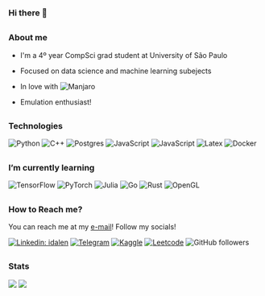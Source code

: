 ### Hi there 👋



##
### About me

-  I'm a 4º year CompSci grad student at University of São Paulo
  
- Focused on data science and machine learning subejects
  
- In love with ![Manjaro](https://img.shields.io/badge/Manjaro-%23316192.svg?style=flat&logo=manjaro&logoColor=white&color=) 
  
- Emulation enthusiast!



##
### Technologies

![Python](https://img.shields.io/badge/Python-3670A0?style=flat&logo=python&logoColor=ffdd54) 
![C++](https://img.shields.io/badge/C++-%2300599C.svg?style=flat&logo=c%2B%2B&logoColor=white) 
![Postgres](https://img.shields.io/badge/Postgres-%23316192.svg?style=flat&logo=postgresql&logoColor=white) 
![JavaScript](https://img.shields.io/badge/JavaScript-%23316192.svg?style=flat&logo=javascript&logoColor=yellow&color=black)
![JavaScript](https://img.shields.io/badge/Linux-%23316192.svg?style=flat&logo=linux&logoColor=black&color=white)
![Latex](https://img.shields.io/badge/Latex-%23316192.svg?style=flat&logo=latex&logoColor=black&color=white)
![Docker](https://img.shields.io/badge/Docker-%23316192.svg?style=flat&logo=docker&logoColor=F5FFFF&color=2395ED)


##
### I’m currently learning 

![TensorFlow](https://img.shields.io/badge/TensorFlow-%23FF6F00.svg?style=flat&logo=TensorFlow&logoColor=white)
![PyTorch](https://img.shields.io/badge/Pytorch-%23FF6F00.svg?style=flat&logo=PyTorch&logoColor=EE4C2C&color=262626)
![Julia](https://img.shields.io/badge/Julia-%C512C5.svg?style=flat&logo=Julia&logoColor=white&color=9458B2)
![Go](https://img.shields.io/badge/GO-%C512C5.svg?style=flat&logo=Go&logoColor=6AD8E6&color=white)
![Rust](https://img.shields.io/badge/Rust-%262626.svg?style=flat&logo=Rust&logoColor=A5330F&color=262626)
![OpenGL](https://img.shields.io/badge/OpenGL-%262626.svg?style=flat&logo=OpenGL&logoColor=white&color=688DA8)



##
### How to Reach me?

You can reach me at my [e-mail](mailto:danielmv829@gmail.com)!
Follow my socials! 


[![Linkedin: idalen](https://img.shields.io/badge/-Linkedin-blue?style=flat&logo=Linkedin&logoColor=white&link=https://www.linkedin.com/in/danielmartinsvieira)](https://www.linkedin.com/in/danielmartinsvieira/)
[![Telegram](https://img.shields.io/badge/Telegram-2CA5E0?style=flat&logo=telegram&logoColor=white&link=https://t.me/idalen
)](https://t.me/idalen)
[![Kaggle](https://img.shields.io/badge/Kaggle-2CA5E0?style=flat&logo=kaggle&logoColor=20BEFF&color=646568&link=https://www.kaggle.com/idalen
)](https://www.kaggle.com/idalen)
[![Leetcode](https://img.shields.io/badge/Leetcode-2CA5E0?style=flat&logo=leetcode&logoColor=FBA30D&color=0A0A0A&link=https://leetcode.com/Idalen/
)](https://leetcode.com/Idalen/)
![GitHub followers](https://img.shields.io/github/followers/Idalen?label=Follow&style=social)

##
### Stats

![](https://github-readme-stats.vercel.app/api/top-langs/?username=Idalen&theme=nord)
![](https://github-readme-stats.vercel.app/api?username=Idalen&theme=nord)


